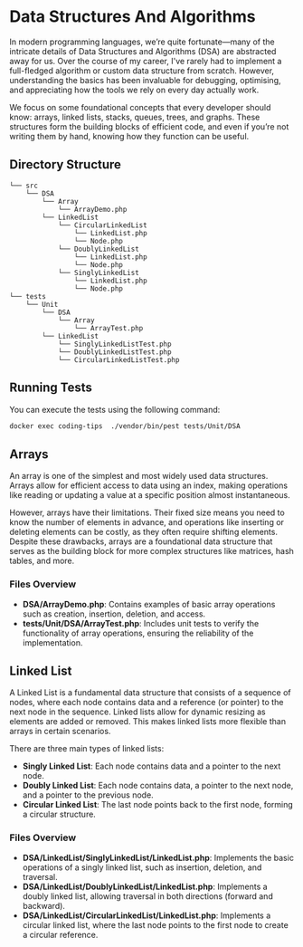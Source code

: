 # Data Structures And Algorithms
In modern programming languages, we’re quite fortunate—many of the intricate details of Data Structures and Algorithms (DSA) are abstracted away for us. Over the course of my career, I've rarely had to implement a full-fledged algorithm or custom data structure from scratch. However, understanding the basics has been invaluable for debugging, optimising, and appreciating how the tools we rely on every day actually work.

We focus on some foundational concepts that every developer should know: arrays, linked lists, stacks, queues, trees, and graphs. These structures form the building blocks of efficient code, and even if you’re not writing them by hand, knowing how they function can be useful.

## Directory Structure
```
└── src  
    └── DSA  
        └── Array 
            └── ArrayDemo.php   
        └── LinkedList
            └── CircularLinkedList
                └── LinkedList.php
                └── Node.php
            └── DoublyLinkedList
                └── LinkedList.php
                └── Node.php
            └── SinglyLinkedList
                └── LinkedList.php
                └── Node.php
└── tests  
    └── Unit  
        └── DSA  
            └── Array
                └── ArrayTest.php 
        └── LinkedList
            └── SinglyLinkedListTest.php 
            └── DoublyLinkedListTest.php 
            └── CircularLinkedListTest.php 
```

## Running Tests
You can execute the tests using the following command:

```bash
docker exec coding-tips  ./vendor/bin/pest tests/Unit/DSA
```

## Arrays
An array is one of the simplest and most widely used data structures. Arrays allow for efficient access to data using an index, making operations like reading or updating a value at a specific position almost instantaneous.

However, arrays have their limitations. Their fixed size means you need to know the number of elements in advance, and operations like inserting or deleting elements can be costly, as they often require shifting elements. Despite these drawbacks, arrays are a foundational data structure that serves as the building block for more complex structures like matrices, hash tables, and more.

### Files Overview

- **DSA/ArrayDemo.php**: Contains examples of basic array operations such as creation, insertion, deletion, and access.
- **tests/Unit/DSA/ArrayTest.php**: Includes unit tests to verify the functionality of array operations, ensuring the reliability of the implementation.

## Linked List
A Linked List is a fundamental data structure that consists of a sequence of nodes, where each node contains data and a reference (or pointer) to the next node in the sequence. Linked lists allow for dynamic resizing as elements are added or removed. This makes linked lists more flexible than arrays in certain scenarios.

There are three main types of linked lists:

- **Singly Linked List**: Each node contains data and a pointer to the next node.
- **Doubly Linked List**: Each node contains data, a pointer to the next node, and a pointer to the previous node.
- **Circular Linked List**: The last node points back to the first node, forming a circular structure.

### Files Overview
- **DSA/LinkedList/SinglyLinkedList/LinkedList.php**: Implements the basic operations of a singly linked list, such as insertion, deletion, and traversal.
- **DSA/LinkedList/DoublyLinkedList/LinkedList.php**: Implements a doubly linked list, allowing traversal in both directions (forward and backward).
- **DSA/LinkedList/CircularLinkedList/LinkedList.php**: Implements a circular linked list, where the last node points to the first node to create a circular reference.